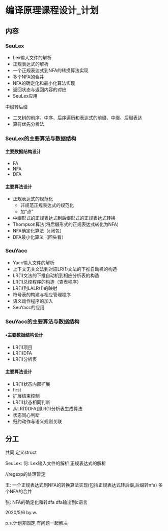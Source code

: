 # 编译原理课程设计_计划



## 内容



### SeuLex

- Lex输入文件的解析
- 正规表达式的解析
- 一个正规表达式到NFA的转换算法实现
- 多个NFA的合并
- NFA的确定化和最小化算法实现
- 返回状态与返回内容的对应
- SeuLex应用



中缀转后缀

- 二叉树的前序、中序、后序遍历和表达式的前缀、中缀、后缀表达
- 算符优先分析法



### SeuLex的主要算法与数据结构

#### 主要数据结构设计

- FA
- NFA
- DFA

#### 主要算法设计

- 正规表达式的规范化
  - 非规范正规表达式的规范化
  - 加“点”
- 中缀形式的正规表达式到后缀形式的正规表达式转换
- Thompson算法(将后缀形式的正规表达式转化为NFA)
- NFA确定化算法（ε闭包）
- DFA最小化算法（回头看）



### SeuYacc

- Yacc输入文件的解析
- 上下文无关文法到对应LR(1)文法的下推自动机的构造
- LR(1)文法的下推自动机到相应分析表的构造
- LR(1)总控程序的构造（查表程序）
- LR(1)到LALR(1)的映射
- 符号表的构建与相应管理程序
- 语义动作程序的加入
- SeuYacc的应用



### SeuYacc的主要算法与数据结构

#### •主要数据结构设计

- LR(1)项目
- LR(1)DFA
- LR(1)分析表

#### 主要算法设计

- LR(1)状态内部扩展
- first
- 扩展结束控制
- LR(1)状态相同判断
- 从LR(1)DFA到LR(1)分析表生成算法
- 状态同心判断
- 归约动作与语义规则关联





## 分工
共同 定义struct

SeuLex:
何:
Lex输入文件的解析
正规表达式的解析


//regexp的处理暂定

王:
一个正规表达式到NFA的转换算法实现(包括正规表达式转后缀,后缀转nfa)
多个NFA的合并

张:
NFA的确定化和转dfa
dfa输出到c语言

2020/5/6 by.w.

p.s.计划非固定,有问题一起解决
